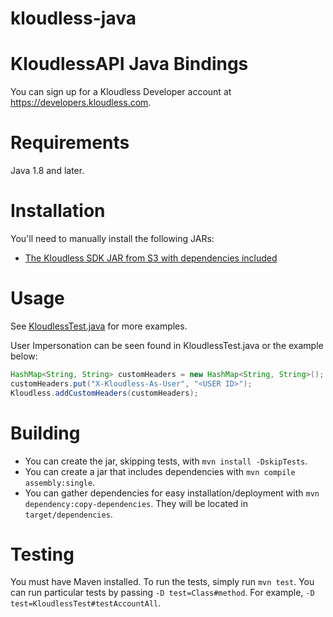 kloudless-java
==============
# KloudlessAPI Java Bindings

You can sign up for a Kloudless Developer account at https://developers.kloudless.com.

Requirements
============

Java 1.8 and later.

Installation
============

You'll need to manually install the following JARs:

* [The Kloudless SDK JAR from S3 with dependencies included](https://s3-us-west-2.amazonaws.com/kloudless-static-assets/p/platform/sdk/kloudless-java-0.1.6.jar)

Usage
=====

See [KloudlessTest.java](https://github.com/Kloudless/kloudless-java/blob/master/test/com/kloudless/KloudlessTest.java)
for more examples.

User Impersonation can be seen found in KloudlessTest.java or the example below:

```java
HashMap<String, String> customHeaders = new HashMap<String, String>();
customHeaders.put("X-Kloudless-As-User", "<USER ID>");
Kloudless.addCustomHeaders(customHeaders);
```

Building
==========

* You can create the jar, skipping tests, with `mvn install -DskipTests`.
* You can create a jar that includes dependencies with `mvn compile assembly:single`.
* You can gather dependencies for easy installation/deployment with `mvn dependency:copy-dependencies`.
  They will be located in `target/dependencies`.

Testing
=======

You must have Maven installed. To run the tests, simply run `mvn test`.
You can run particular tests by passing `-D test=Class#method`.
For example, `-D test=KloudlessTest#testAccountAll`.

